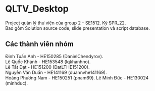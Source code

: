 # QLTV_Desktop

Project quản lý thư viện của group 2 - SE1512. Kỳ SPR_22.  
Bao gồm Solution source code, slide presentation và script database.

## Các thành viên nhóm

Đinh Tuấn Anh - HE150285 (DanielChendyrov).  
Lê Quốc Khánh - HE153548 (lqkhanhno).  
Lê Tất Đạt - HE151200 (DatLTHE151200).  
Nguyễn Văn Duẩn - HE141169 (duannvhe141169).  
Hoàng Phương Nam - HE150251 (pnam69).
Lê Minh Đức - HE130024 (minhduc).
